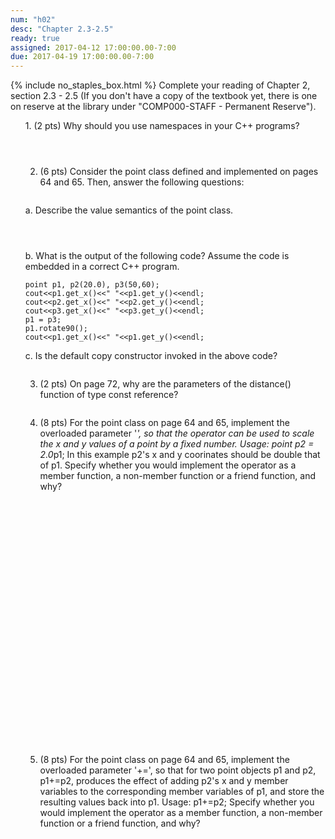 ```yaml
---
num: "h02"
desc: "Chapter 2.3-2.5"
ready: true
assigned: 2017-04-12 17:00:00.00-7:00
due: 2017-04-19 17:00:00.00-7:00
---
```

{% include no_staples_box.html %}
Complete your reading of Chapter 2, section 2.3 - 2.5 (If you don't have a copy of the textbook yet, there is one on reserve at the library under "COMP000-STAFF - Permanent Reserve").

<ol markdown="1">
1. (2 pts) Why should you use namespaces in your C++ programs? 
<div style="margin-bottom:4em"></div>

2. (6 pts) Consider the point class defined and implemented on pages 64 and 65. Then, answer the following questions:
<div style="margin-bottom:2em"></div>
a. Describe the value semantics of the point class. 
<div style="margin-bottom:4em"></div>
b. What is the output of the following code? Assume the code is embedded in a correct C++ program.

<div markdown="1">

```
point p1, p2(20.0), p3(50,60); 
cout<<p1.get_x()<<" "<<p1.get_y()<<endl;
cout<<p2.get_x()<<" "<<p2.get_y()<<endl;
cout<<p3.get_x()<<" "<<p3.get_y()<<endl;
p1 = p3;
p1.rotate90();
cout<<p1.get_x()<<" "<<p1.get_y()<<endl;
```
</div>

c. Is the default copy constructor invoked in the above code?

<div style="margin-bottom:2em"></div>

3. (2 pts) On page 72, why are the parameters of the distance() function of type const reference?  
<div style="margin-bottom:2em"></div>
<div class="pagebreak"></div>

4. (8 pts) For the point class on page 64 and 65, implement the overloaded parameter '*', so that the operator can be used to scale the x and y values of a point by a fixed number. Usage: point p2 = 2.0*p1; In this example p2's x and y coorinates should be double that of p1. Specify whether you would implement the operator as a member function, a non-member function or a friend function, and why?
<div style="margin-bottom:30em"></div>

5. (8 pts) For the point class on page 64 and 65, implement the overloaded parameter '+=', so that for two point objects p1 and p2, p1+=p2, produces the effect of adding p2's x and y member variables to the corresponding member variables of p1, and store the resulting values back into p1. Usage: p1+=p2;  Specify whether you would implement the operator as a member function, a non-member function or a friend function, and why?
<div style="margin-bottom:20em"></div>


</ol>